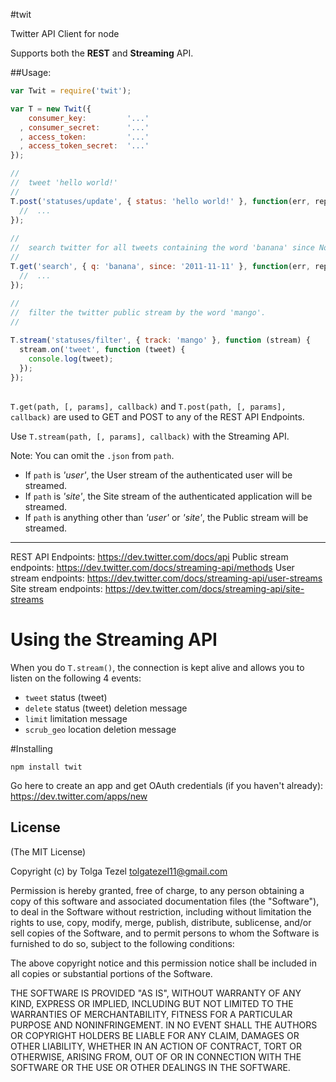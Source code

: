 #twit

Twitter API Client for node

Supports both the **REST** and **Streaming** API.

##Usage:

```javascript
var Twit = require('twit');

var T = new Twit({
    consumer_key:         '...'
  , consumer_secret:      '...'
  , access_token:         '...'
  , access_token_secret:  '...'
});

//
//  tweet 'hello world!'
//
T.post('statuses/update', { status: 'hello world!' }, function(err, reply) {
  //  ...
});
      
//
//  search twitter for all tweets containing the word 'banana' since Nov. 11, 2011
//
T.get('search', { q: 'banana', since: '2011-11-11' }, function(err, reply) {
  //  ...
});
      
//
//  filter the twitter public stream by the word 'mango'. 
//

T.stream('statuses/filter', { track: 'mango' }, function (stream) {
  stream.on('tweet', function (tweet) {
    console.log(tweet);
  });
});

```

##

`T.get(path, [, params], callback)` and `T.post(path, [, params], callback)` are used to GET and POST to any of the REST API Endpoints.

Use `T.stream(path, [, params], callback)` with the Streaming API.

Note: You can omit the `.json` from `path`.

* If `path` is *'user'*, the User stream of the authenticated user will be streamed.
* If `path` is *'site'*, the Site stream of the authenticated application will be streamed.
* If `path` is anything other than *'user'* or *'site'*, the Public stream will be streamed.

---

REST API Endpoints:       https://dev.twitter.com/docs/api
Public stream endpoints:  https://dev.twitter.com/docs/streaming-api/methods
User stream endpoints:    https://dev.twitter.com/docs/streaming-api/user-streams
Site stream endpoints:    https://dev.twitter.com/docs/streaming-api/site-streams

# Using the Streaming API

When you do `T.stream()`, the connection is kept alive and allows you to listen on the following 4 events:

* `tweet`            status (tweet)
* `delete`           status (tweet) deletion message
* `limit`            limitation message 
* `scrub_geo`        location deletion message

#Installing

```
npm install twit

```


Go here to create an app and get OAuth credentials (if you haven't already): https://dev.twitter.com/apps/new

## License 

(The MIT License)

Copyright (c) by Tolga Tezel <tolgatezel11@gmail.com>

Permission is hereby granted, free of charge, to any person obtaining a copy
of this software and associated documentation files (the "Software"), to deal
in the Software without restriction, including without limitation the rights
to use, copy, modify, merge, publish, distribute, sublicense, and/or sell
copies of the Software, and to permit persons to whom the Software is
furnished to do so, subject to the following conditions:

The above copyright notice and this permission notice shall be included in
all copies or substantial portions of the Software.

THE SOFTWARE IS PROVIDED "AS IS", WITHOUT WARRANTY OF ANY KIND, EXPRESS OR
IMPLIED, INCLUDING BUT NOT LIMITED TO THE WARRANTIES OF MERCHANTABILITY,
FITNESS FOR A PARTICULAR PURPOSE AND NONINFRINGEMENT. IN NO EVENT SHALL THE
AUTHORS OR COPYRIGHT HOLDERS BE LIABLE FOR ANY CLAIM, DAMAGES OR OTHER
LIABILITY, WHETHER IN AN ACTION OF CONTRACT, TORT OR OTHERWISE, ARISING FROM,
OUT OF OR IN CONNECTION WITH THE SOFTWARE OR THE USE OR OTHER DEALINGS IN
THE SOFTWARE.